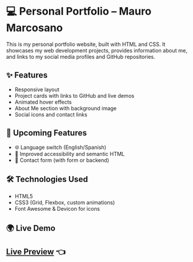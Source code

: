 # 💻 Personal Portfolio – Mauro Marcosano

This is my personal portfolio website, built with HTML and CSS. It showcases my web development projects, provides information about me, and links to my social media profiles and GitHub repositories.

## ✨ Features

- Responsive layout
- Project cards with links to GitHub and live demos
- Animated hover effects
- About Me section with background image
- Social icons and contact links

## 🚀 Upcoming Features

- 🌐 Language switch (English/Spanish)
- 🧩 Improved accessibility and semantic HTML
- 📝 Contact form (with form or backend)

## 🛠️ Technologies Used

- HTML5
- CSS3 (Grid, Flexbox, custom animations)
- Font Awesome & Devicon for icons

## 🌍 Live Demo

## [Live Preview](https://mauroagustin99.github.io/homepage/) 👈

